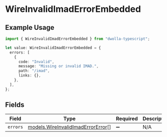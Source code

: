# WireInvalidImadErrorEmbedded

## Example Usage

```typescript
import { WireInvalidImadErrorEmbedded } from "dwolla-typescript";

let value: WireInvalidImadErrorEmbedded = {
  errors: [
    {
      code: "Invalid",
      message: "Missing or invalid IMAD.",
      path: "/imad",
      links: {},
    },
  ],
};
```

## Fields

| Field                                                                        | Type                                                                         | Required                                                                     | Description                                                                  |
| ---------------------------------------------------------------------------- | ---------------------------------------------------------------------------- | ---------------------------------------------------------------------------- | ---------------------------------------------------------------------------- |
| `errors`                                                                     | [models.WireInvalidImadErrorError](../models/wireinvalidimaderrorerror.md)[] | :heavy_minus_sign:                                                           | N/A                                                                          |